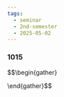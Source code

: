 ```yaml
---
tags:
  - seminar
  - 2nd-semester
  - 2025-05-02
---
```


### 1015

$$\begin{gather}

\end{gather}$$
